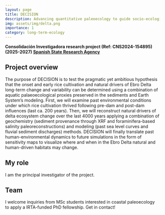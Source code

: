 ```yaml
---
layout: page
title: DECISION
description: Advancing quantitative paleoecology to guide socio-ecological system resilience of a Mediterranean delta to global change
img: assets/img/delta.png
importance: 1
category: long-term-ecology
---
```


**Consolidación Investigadora research project (Ref: CNS2024-154895) (2025-2027) [Spanish State Research Agency](https://www.aei.gov.es)**

## Project overview
The purpose of DECISION is to test the pragmatic yet ambitious hypothesis that the onset and early rice cultivation and natural drivers of Ebro Delta long-term change and variability can be determined using a combination of aquatic palaeoecological proxies preserved in the sediments and Earth System’s modeling. First, we will examine past environmental conditions under which rice cultivation thrived following pre-dam and post-dam influences (last ca. 200 years). Then, we will reconstruct natural drivers of delta ecosystem change over the last 4000 years applying a combination of geochemistry (sediment provenance through XRF and foraminifera-based salinity paleoreconstructions) and modeling (past sea level curves and fluvial sediment discharges) methods. DECISION will finally translate past human-environmental dynamics to future simulations in the form of sensitivity maps to visualize where and when in the Ebro Delta natural and human-driven habitats may change.

## My role
I am the principal investigator of the project.

## Team
I welcome inquiries from MSc students interested in coastal paleoecology to apply a IRTA-funded PhD fellowship. Get in contact!




